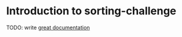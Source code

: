 # Introduction to sorting-challenge

TODO: write [great documentation](http://jacobian.org/writing/great-documentation/what-to-write/)
